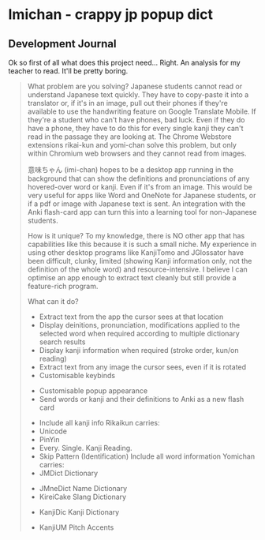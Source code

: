 # Imichan - crappy jp popup dict

## Development Journal
Ok so first of all what does this project need...
Right. An analysis for my teacher to read. It'll be pretty boring.

> What problem are you solving?
> Japanese students cannot read or understand Japanese text quickly. They have to copy-paste it into a translator or, if it's in an image, pull out their phones if they're available to use the handwriting feature on Google Translate Mobile. If they're a student who can't have phones, bad luck. Even if they do have a phone, they have to do this for every single kanji they can't read in the passage they are looking at. The Chrome Webstore extensions rikai-kun and yomi-chan solve this problem, but only within Chromium web browsers and they cannot read from images.
> 
> 意味ちゃん (imi-chan) hopes to be a desktop app running in the background that can show the definitions and pronunciations of any hovered-over word or kanji. Even if it's from an image. This would be very useful for apps like Word and OneNote for Japanese students, or if a pdf or image with Japanese text is sent. An integration with the Anki flash-card app can turn this into a learning tool for non-Japanese students.
>
> How is it unique?
To my knowledge, there is NO other app that has capabilities like this because it is such a small niche. My experience in using other desktop programs like KanjiTomo and JGlossator have been difficult, clunky, limited (showing Kanji information only, not the definition of the whole word) and resource-intensive. I believe I can optimise an app enough to extract text cleanly but still provide a feature-rich program.
>
> What can it do?
> - Extract text from the app the cursor sees at that location
> - Display deinitions, pronunciation, modifications applied to the selected word when required according to multiple dictionary search results
> - Display kanji information when required (stroke order, kun/on reading)
> - Extract text from any image the cursor sees, even if it is rotated
> - Customisable keybinds
> + Customisable popup appearance
> + Send words or kanji and their definitions to Anki as a new flash card
> - Include all kanji info Rikaikun carries:
> - Unicode
> - PinYin
> - Every. Single. Kanji Reading.
> - Skip Pattern (Identification)
> Include all word information Yomichan carries:
> - JMDict Dictionary
> + JMneDict Name Dictionary
> + KireiCake Slang Dictionary
> - KanjiDic Kanji Dictionary
> + KanjiUM Pitch Accents 
